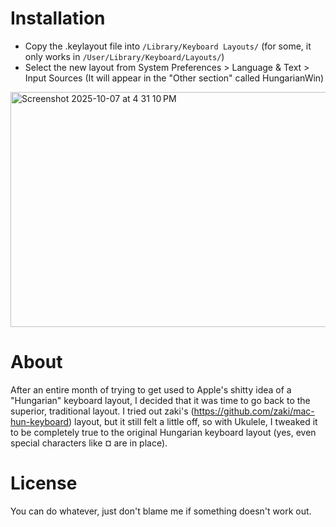 # Installation

- Copy the .keylayout file into `/Library/Keyboard Layouts/` (for some, it only works in `/User/Library/Keyboard/Layouts/`) 
- Select the new layout from System Preferences > Language & Text > Input Sources (It will appear in the "Other section" called HungarianWin)
<img width="548" height="376" alt="Screenshot 2025-10-07 at 4 31 10 PM" src="https://github.com/user-attachments/assets/3e421036-4391-46cd-8fb1-446272d2cf7d" />



# About

After an entire month of trying to get used to Apple's shitty idea of a "Hungarian" keyboard layout,
I decided that it was time to go back to the superior, traditional layout. 
I tried out zaki's (https://github.com/zaki/mac-hun-keyboard) layout, but it still felt a little off, 
so with Ukulele, I tweaked it to be completely true to the original Hungarian keyboard layout 
(yes, even special characters like ¤ are in place).

# License

You can do whatever, just don't blame me if something doesn't work out.  
